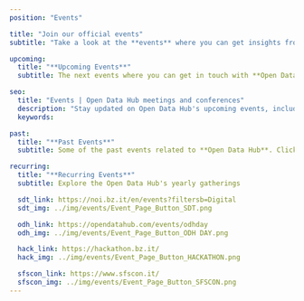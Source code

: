 ```yaml
---
position: "Events"

title: "Join our official events"
subtitle: "Take a look at the **events** where you can get insights from the **Open Data Hub**."

upcoming:
  title: "**Upcoming Events**"
  subtitle: The next events where you can get in touch with **Open Data Hub**. Click the events to get more information and **register**.

seo:
  title: "Events | Open Data Hub meetings and conferences"
  description: "Stay updated on Open Data Hub's upcoming events, including workshops, conferences and hackathons. Join our community to learn, collaborate and innovate in open data."
  keywords:

past:
  title: "**Past Events**"
  subtitle: Some of the past events related to **Open Data Hub**. Click the events to obtain **slides, video and all the materials** produced.

recurring:
  title: "**Recurring Events**"
  subtitle: Explore the Open Data Hub's yearly gatherings

  sdt_link: https://noi.bz.it/en/events?filtersb=Digital
  sdt_img: ../img/events/Event_Page_Button_SDT.png

  odh_link: https://opendatahub.com/events/odhday
  odh_img: ../img/events/Event_Page_Button_ODH DAY.png

  hack_link: https://hackathon.bz.it/
  hack_img: ../img/events/Event_Page_Button_HACKATHON.png

  sfscon_link: https://www.sfscon.it/
  sfscon_img: ../img/events/Event_Page_Button_SFSCON.png
---
```


